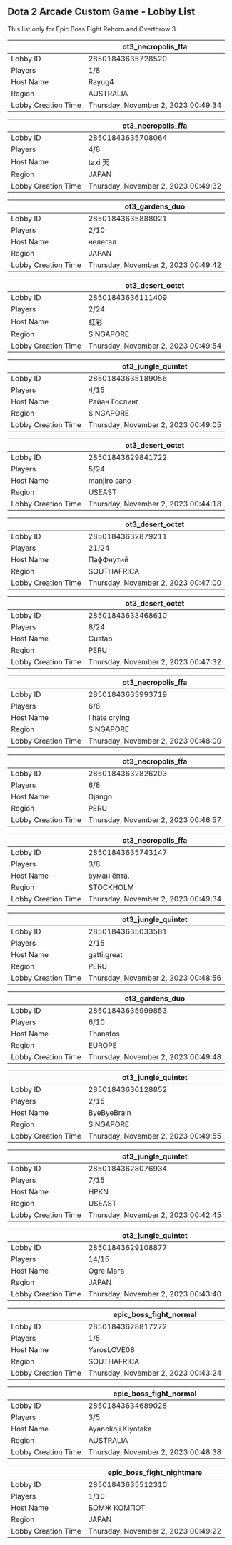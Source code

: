 ## Dota 2 Arcade Custom Game - Lobby List

This list only for Epic Boss Fight Reborn and Overthrow 3

|  | ot3_necropolis_ffa |
| ------ | ------ |
| Lobby ID | 28501843635728520 |
| Players | 1/8 |
| Host Name | Rayug4 |
| Region | AUSTRALIA |
| Lobby Creation Time | Thursday, November 2, 2023 00:49:34 |


|  | ot3_necropolis_ffa |
| ------ | ------ |
| Lobby ID | 28501843635708064 |
| Players | 4/8 |
| Host Name | taxi 天 |
| Region | JAPAN |
| Lobby Creation Time | Thursday, November 2, 2023 00:49:32 |


|  | ot3_gardens_duo |
| ------ | ------ |
| Lobby ID | 28501843635888021 |
| Players | 2/10 |
| Host Name | нелегал |
| Region | JAPAN |
| Lobby Creation Time | Thursday, November 2, 2023 00:49:42 |


|  | ot3_desert_octet |
| ------ | ------ |
| Lobby ID | 28501843636111409 |
| Players | 2/24 |
| Host Name | 虹彩 |
| Region | SINGAPORE |
| Lobby Creation Time | Thursday, November 2, 2023 00:49:54 |


|  | ot3_jungle_quintet |
| ------ | ------ |
| Lobby ID | 28501843635189056 |
| Players | 4/15 |
| Host Name | Райан Гослинг |
| Region | SINGAPORE |
| Lobby Creation Time | Thursday, November 2, 2023 00:49:05 |


|  | ot3_desert_octet |
| ------ | ------ |
| Lobby ID | 28501843629841722 |
| Players | 5/24 |
| Host Name | manjiro sano |
| Region | USEAST |
| Lobby Creation Time | Thursday, November 2, 2023 00:44:18 |


|  | ot3_desert_octet |
| ------ | ------ |
| Lobby ID | 28501843632879211 |
| Players | 21/24 |
| Host Name | ПафФнутий |
| Region | SOUTHAFRICA |
| Lobby Creation Time | Thursday, November 2, 2023 00:47:00 |


|  | ot3_desert_octet |
| ------ | ------ |
| Lobby ID | 28501843633468610 |
| Players | 8/24 |
| Host Name | Gustab |
| Region | PERU |
| Lobby Creation Time | Thursday, November 2, 2023 00:47:32 |


|  | ot3_necropolis_ffa |
| ------ | ------ |
| Lobby ID | 28501843633993719 |
| Players | 6/8 |
| Host Name | I hate crying |
| Region | SINGAPORE |
| Lobby Creation Time | Thursday, November 2, 2023 00:48:00 |


|  | ot3_necropolis_ffa |
| ------ | ------ |
| Lobby ID | 28501843632826203 |
| Players | 6/8 |
| Host Name | Django |
| Region | PERU |
| Lobby Creation Time | Thursday, November 2, 2023 00:46:57 |


|  | ot3_necropolis_ffa |
| ------ | ------ |
| Lobby ID | 28501843635743147 |
| Players | 3/8 |
| Host Name | вуман ёпта. |
| Region | STOCKHOLM |
| Lobby Creation Time | Thursday, November 2, 2023 00:49:34 |


|  | ot3_jungle_quintet |
| ------ | ------ |
| Lobby ID | 28501843635033581 |
| Players | 2/15 |
| Host Name | gatti.great |
| Region | PERU |
| Lobby Creation Time | Thursday, November 2, 2023 00:48:56 |


|  | ot3_gardens_duo |
| ------ | ------ |
| Lobby ID | 28501843635999853 |
| Players | 6/10 |
| Host Name | Thanatos |
| Region | EUROPE |
| Lobby Creation Time | Thursday, November 2, 2023 00:49:48 |


|  | ot3_jungle_quintet |
| ------ | ------ |
| Lobby ID | 28501843636128852 |
| Players | 2/15 |
| Host Name | ByeByeBrain |
| Region | SINGAPORE |
| Lobby Creation Time | Thursday, November 2, 2023 00:49:55 |


|  | ot3_jungle_quintet |
| ------ | ------ |
| Lobby ID | 28501843628076934 |
| Players | 7/15 |
| Host Name | HPKN |
| Region | USEAST |
| Lobby Creation Time | Thursday, November 2, 2023 00:42:45 |


|  | ot3_jungle_quintet |
| ------ | ------ |
| Lobby ID | 28501843629108877 |
| Players | 14/15 |
| Host Name | Ogre Мага |
| Region | JAPAN |
| Lobby Creation Time | Thursday, November 2, 2023 00:43:40 |


|  | epic_boss_fight_normal |
| ------ | ------ |
| Lobby ID | 28501843628817272 |
| Players | 1/5 |
| Host Name | YarosLOVE08 |
| Region | SOUTHAFRICA |
| Lobby Creation Time | Thursday, November 2, 2023 00:43:24 |


|  | epic_boss_fight_normal |
| ------ | ------ |
| Lobby ID | 28501843634689028 |
| Players | 3/5 |
| Host Name | Ayanokoji Kiyotaka |
| Region | AUSTRALIA |
| Lobby Creation Time | Thursday, November 2, 2023 00:48:38 |


|  | epic_boss_fight_nightmare |
| ------ | ------ |
| Lobby ID | 28501843635512310 |
| Players | 1/10 |
| Host Name | БОМЖ КОМПОТ |
| Region | JAPAN |
| Lobby Creation Time | Thursday, November 2, 2023 00:49:22 |


